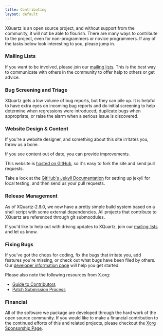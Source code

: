 ```yaml
---
title: Contributing
layout: default
---
```


XQuartz is an open source project, and without support from the community, it 
will not be able to flourish.  There are many ways to contribute to the 
project, even for non-programmers or novice programmers.  If any of the tasks 
below look interesting to you, please jump in.

### Mailing Lists ###

If you want to be involved, please join our [mailing lists](Mailing-Lists.html).
This is the best way to communicate with others in the community to offer help
to others or get advice.

### Bug Screening and Triage ###

XQuartz gets a low volume of bug reports, but they can pile up.  It is helpful to
have extra eyes on incoming bug reports and do initial screening to help determine
when regressions were introduced, duplicate bugs when appropriate, or raise the
alarm when a serious issue is discovered.

### Website Design & Content ###

If you're a website designer, and something about this site irritates you, throw
us a bone.

If you see content out of date, you can provide improvements.

This website is [hosted on GitHub](https://github.com/XQuartz/xquartz.github.io),
so it's easy to fork the site and send pull requests.

Take a look at the [GitHub's Jekyll Documentation](https://help.github.com/articles/using-jekyll-with-pages)
for setting up jekyll for local testing, and then send us your pull requests.

### Release Management ###

As of XQuartz-2.8.0, we now have a pretty simple build system based on a shell script with some
external dependencies.  All projects that contribute to XQuartz are referenced through git submoodules.

If you'd like to help out with driving updates to XQuartz, join our [mailing lists](Mailing-Lists.html)
and let us know.

### Fixing Bugs ###

If you've got the chops for coding, fix the bugs that irritate you, add features
you're missing, or check out what bugs have been filed by others.  Our
[developer information page](Developer-Info.html) will help you get started.

Please also note the following resources from X.org:

  * [Guide to Contributors](http://www.x.org/wiki/guide/contributing)
  * [Patch Submission Process](http://www.x.org/wiki/Development/Documentation/SubmittingPatches)

### Financial ###

All of the software we package are developed through the hard work of the open
source community.  If you would like to make a financial contribution to the
continued efforts of this and related projects, please checkout the
[Xorg Sponsorship Page](http://www.x.org/wiki/SponsorshipPage).
